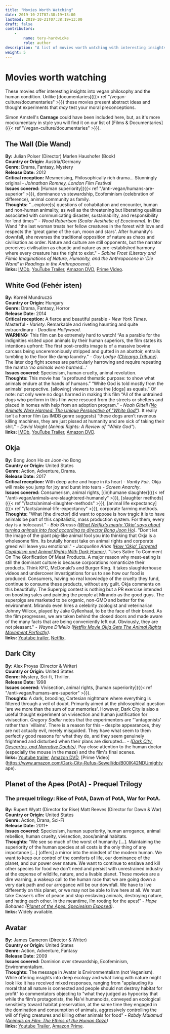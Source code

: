 ```yaml
---
title: "Movies Worth Watching"
date: 2019-10-21T07:38:19+13:00
lastmod: 2019-10-21T07:38:19+13:00
draft: false
contributors:
    - 
        name: tery-hardwicke
        role: author
description: "A list of movies worth watching with interesting insights into vegan philosophy and the human condition"
weight: 5
---
```


# Movies worth watching

These movies offer interesting insights into vegan philosophy and the human condition. Unlike [documentaries]({{< ref "/vegan-culture/documentaries" >}}) these movies present abstract ideas and thought experiments that *may* test your moral preconceptions. 

Simon Amstell's **Carnage** could have been included here, but, as it's more mockumentary in style you will find it on our list of [Films & Documentaries]({{< ref "/vegan-culture/documentaries" >}}).

## The Wall (Die Wand) 
**By:** Julian Polser (Director) Marlen Haushofer (Book)   
**Country or Origin:** Austria/Germany  
**Genre:** Drama, Fantasy, Mystery  
**Release Date:** 2012  
**Critical reception:** Mesmerising, Philosophically rich drama… Stunningly original - *Johnathan Romney, London Film Festival*  
**Issues covered:** [Human superiority]({{< ref "/anti-vegan/humans-are-superior" >}}), dominance vs stewardship, Ecofeminism (celebration of difference), animal community as family.  
**Thoughts:** "…explore[s] questions of cohabitation and encounter, human and non-human animality, as well as the threatening but liberating qualities associated with communicating disaster, sustainability, and responsibility for ‘end times’" - *Wood Robertson (Scalar Aesthetic of Ecocinema).*  In Die Wand "the last woman treats her fellow creatures in the forest with love and respects the 'great game of the sun, moon and stars'. After humanity's downfall, she reverses the traditional opposition of nature as chaos and civilisation as order. Nature and culture are still opponents, but the narrator perceives civilisation as chaotic and nature as pre-established harmony where every creature has the right to exist." *-  Sabine Frost (Literary and Filmic Imaginations of Nature, Humanity, and the Anthropocene in 'Die Wand' in Readings in the Anthropocene).*  
**links:** [IMDb](https://web.archive.org/web/20190619061331/https://www.imdb.com/title/tt1745686/), [YouTube Trailer](https://www.youtube.com/watch?v=fPtk3XDFY48), [Amazon DVD](https://web.archive.org/save/https://www.amazon.co.uk/Wall-DVD-Martina-Gedeck/dp/B00DRGDKK6), [Prime Video](https://www.amazon.co.uk/Wall-Martina-Gedeck/dp/B00KS5JCU6/ref=tmm_aiv_swatch_0?_encoding=UTF8&qid=&sr=).

## White God (Fehér isten)  
**By:**  Kornél Mundruczó  
**Country or Origin:** Hungary    
**Genre:** Drama, Fantasy, Horror   
**Release Date:** 2014  
**Critical reception:**  A fierce and beautiful parable *- New York Times*.  Masterful *- Variety*. Remarkable and riveting haunting and quite extraordinary *- Deadline Hollywood*.  
**WARNING:** This film can be extremely hard to watch! “As a parable for the indignities visited upon animals by their human superiors, the film states its intentions upfront: The first post-credits image is of a massive bovine carcass being unceremoniously stripped and gutted in an abattoir, entrails tumbling to the floor like damp laundry.”  *- Guy Lodge ([Chicargo Tribune](http://web.archive.org/web/20160126171831/https://www.chicagotribune.com/entertainment/movies/chi-white-god-20150402-story.html))*. The later dog fight scenes are particularly harrowing and require repeating the mantra *‘no animals were harmed…’*  
 **Issues covered:** Speciesism, human cruelty, animal revolution.       
**Thoughts:** This movie has “a profound thematic purpose: to show what animals endure at the hands of humans.” “White God is told mostly from the animals’ perspective. [allowing] viewers to see the [dogs] as equals.” Of note: not only were no dogs harmed in making this film “All of the untrained dogs who perform in this film were rescued from the streets or shelters and placed in homes with help from an adoption program.” *- Noah Gittell ([No Animals Were Harmed: The Unique Perspective of "White God"](http://web.archive.org/web/20180703075932/https://www.rogerebert.com/balder-and-dash/no-animals-were-harmed-the-unique-perspective-of-white-god))*. It really isn’t a horror film (as IMDB genre suggests) “these dogs aren’t ravenous killing machines, they are just pissed at humanity and are sick of taking their shit.” *- David Voight (Animal Rights: A Review of "White God"*).  
**links:** [IMDb](http://web.archive.org/web/20170709043347/http://www.imdb.com/title/tt2844798/?ref_=fn_al_tt_1), [YouTube Trailer](https://www.youtube.com/watch?v=kIGz2kyo26U), [Amazon DVD](http://web.archive.org/save/https://www.amazon.co.uk/gp/product/B00UNPU9P8/ref=atv_dp_mv_of_dp_0).

## Okja
**By:**  Bong Joon Ho *as* Joon-ho Bong  
**Country or Origin:** United States    
**Genre:** Action, Adventure, Drama.  
**Release Date:** 2017   
**Critical reception:** With deep ache and hope in its heart *- Vanity Fair*. Okja will make you jump for joy and burst into tears *- Screen Anarchy*.   
**Issues covered:** Consumerism, animal rights, [(in)humane slaughter]({{< ref "/anti-vegan/animals-are-slaughtered-humanely" >}}), [slaughter methods]({{< ref "/facts/animal-slaughter-methods" >}}), [animal life expectancy]({{< ref "/facts/animal-life-expectancy" >}}), corporate farming methods.    
**Thoughts:** "What [the director] did want to oppose is how tragic it is to have animals be part of this capitalistic, mass production system. For them, every day is a holocaust.” - *Bob Strauss ([What Netflix’s meaty ‘Okja’ says about turning animals into food according to director Bong Joon Ho](http://web.archive.org/web/20171006122612/https://www.dailynews.com/2017/06/23/what-netflixs-meaty-okja-says-about-turning-animals-into-food-according-to-director-bong-joon-ho/))*. "Don’t let the image of the giant pig-like animal fool you into thinking that Okja is a wholesome film. Its brutally honest take on animal rights and corporate greed will leave you emotional." *- Jacqueline Arias ([How ‘Okja’ Targeted Capitalism and Animal Rights With Dark Humor](http://web.archive.org/web/20190831071439/https://preen.inquirer.net/50323/how-okja-targeted-capitalism-and-animal-rights-with-dark-humor))*. "Uses Satire To Comment On The Glorification Of Meat Products. 
A major reason why meat-eating is still the dominant culture is because corporations romanticize their products. Think KFC, McDonald’s and Burger King. It takes slaughterhouse videos and undercover investigations for us to see how our food is produced. Consumers, having no real knowledge of the cruelty they fund, continue to consume these products, without any guilt. Okja comments on this beautifully. The Superpig contest is nothing but a PR exercise intended on boosting sales and painting the people at Mirando as the good guys. The superpigs are marketed to be organic, non-GMO and better for the environment. Mirando even hires a celebrity zoologist and veterinarian Johnny Wilcox, played by Jake Gyllenhaal, to be the face of their brand. As the film progresses, we are taken behind the closed doors and made aware of the many facts that are being conveniently left out. Obviously, they are not pleasant." *- Wayne D'Mello ([Netflix Movie Okja Gets The Animal Rights Movement Perfectly](http://web.archive.org/web/20190806132813/https://www.filmcompanion.in/4-reasons-why-netflix-movie-okja-gets-the-animal-rights-movement-perfectly/))*.  
**links:** [Youtube trailer](https://www.youtube.com/watch?v=AjCebKn4iic), [Netflix](https://www.netflix.com/nz/title/80091936). 

## Dark City
**By:** Alex Proyas (Director & Writer)    
**Country or Origin:**  United States   
**Genre:** Mystery, Sci-fi, Thriller.   
**Release Date:** 1998   
**Issues covered:**  Vivisection, animal rights, [human superiority]({{< ref "/anti-vegan/humans-are-superior" >}}).  
**Thoughts:** A dark, brooding, Cartesian nightmare where everything is filtered through a veil of doubt. Primarily aimed at the philosophical question 'are we more than the sum of our memories'. However, Dark City is also a useful thought experiment on vivisection and human justification for vivisection. *Gregory Sadler* notes that the experimenters are “'antagonists' rather than 'villains'. There is a reason for this – despite appearances, they are not actually evil, merely misguided. They have what seem to them perfectly good reasons for what they do, and they seem genuinely frightened and disturbed when their plans are disrupted... *- ([Dark City, Descartes, and Narrative Doubts](http://web.archive.org/web/20151002092115/https://gbsadler.blogspot.com/2011/09/dark-city-descartes-and-narrative.html))*.  Pay close attention to the human doctor (especially the mouse in the maze) and the film's final scenes.     
**links:**  [Youtube trailer](https://www.youtube.com/watch?v=jSpowoKqSzc), [Amazon DVD](http://web.archive.org/web/20180504113443/https://www.amazon.com/Dark-City-Rufus-Sewell/dp/0780622553), [Prime Video](https://www.amazon.com/Dark-City-Rufus-Sewell/dp/B00IK42NDUmighty ape).

## Planet of the Apes (PotA) - Prequel Trilogy 
### The prequel trilogy: Rise of PotA, Dawn of PotA, War for PotA.
**By:** Rupert Wyatt (Director for Rise) Matt Reeves (Director for Dawn & War)  
**Country or Origin:** United States   
**Genre:** Action, Drana, Sci-Fi   
**Release Date:** 2011+   
**Issues covered:** Speciesism, human superiority, human arrogance, animal rebellion, human cruelty, vivisection, zoos/animal habitats.    
**Thoughts:** “We see so much of the worst of humanity […]. Maintaining the superiority of the human species at all costs is the only thing of any importance […]  [offers] a mirror into the mindset of the modern human. We want to keep our control of the comforts of life, our dominance of the planet, and our power over nature. We want to continue to enslave and kill other species for food we don’t need and persist with unrestrained industry at the expense of wildlife, nature, and a livable planet. These movies are a dire warning, a wakeup call to the human race that we are going down a very dark path and our arrogance will be our downfall. We have to live differently on this planet, or we may not be able to live here at all. We must take Ceaser’s offer of peace and stop enslaving animals, destroying nature, and hating each other. In the meantime, I’m rooting for the apes!” *- Hope Bohanec ([Planet of the Apes: Speciesism Exposed](http://web.archive.org/web/20190716032256/https://freefromharm.org/animal-rights/planet-apes-speciesism-exposed/))*.   
**links:** Widely available.  

## Avatar
**By:**  James Cameron (Director & Writer)  
**Country or Origin:** United States    
**Genre:** Action, Adventure, Fantasy   
**Release Date:** 2009    
**Issues covered:** Dominion over stewardship, Ecofeminism, Environmentalism.     
**Thoughts:** The message in Avatar is Environmentalism (not Veganism). While offering insights into deep ecology and what living with nature might look like it has received mixed responses, ranging from "applauding its moral that all nature is connected and people should not destroy habitat for profit" to commentators objecting to "what they judged as hypocrisy that while the film’s protagonists, the Na’vi humanoids, conveyed an ecological sensitivity toward habitat preservation, at the same time they engaged in the domination and consumption of animals, aggressively controlling the will of flying creatures and killing other animals for food" *- Rabdy Malamud ([Animals on Film:
The Ethics of the Human Gaze](http://web.archive.org/save/https://english.gsu.edu/files/2015/06/Spring.pdf))*      
**links:** [Youtube Trailer](https://www.youtube.com/watch?v=5PSNL1qE6VY), [Amazon Prime](https://www.amazon.com/Avatar-Sam-Worthington/dp/B003EVWDR0/ref=sr_1_1?keywords=Avatar&qid=1571626877&s=instant-video&sr=1-1).